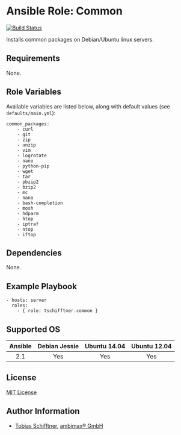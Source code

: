 # Ansible Role: Common

[![Build Status](https://travis-ci.org/tschifftner/ansible-role-common.svg)](https://travis-ci.org/tschifftner/ansible-role-common)

Installs common packages on Debian/Ubuntu linux servers.

## Requirements

None.

## Role Variables

Available variables are listed below, along with default values (see `defaults/main.yml`):

    common_packages:
        - curl
        - git
        - zip
        - unzip
        - vim
        - logrotate
        - nano
        - python-pip
        - wget
        - tar
        - pbzip2
        - bzip2
        - mc
        - nano
        - bash-completion
        - mosh
        - hdparm
        - htop
        - iptraf
        - ntop
        - iftop

## Dependencies

None.

## Example Playbook

    - hosts: server
      roles:
        - { role: tschifftner.common }

## Supported OS

Ansible          | Debian Jessie    | Ubuntu 14.04    | Ubuntu 12.04
:--------------: | :--------------: | :-------------: | :-------------: 
2.1              | Yes              | Yes             | Yes

## License

[MIT License](http://choosealicense.com/licenses/mit/)

## Author Information

 - [Tobias Schifftner](https://twitter.com/tschifftner), [ambimax® GmbH](https://www.ambimax.de)